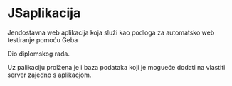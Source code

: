 # JSaplikacija

Jendostavna web aplikacija koja služi kao podloga za automatsko web testiranje pomoću Geba

Dio diplomskog rada.



Uz palikaciju prolžena je i baza podataka koji je mogueće dodati na vlastiti server zajedno s aplikacjom.
